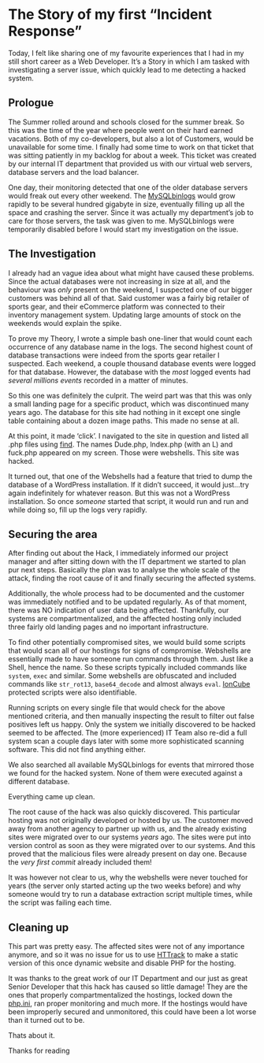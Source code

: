 The Story of my first “Incident Response”
=========================================

Today, I felt like sharing one of my favourite experiences that I had in my still short career as a Web Developer. It’s a Story in which I am tasked with investigating a server issue, which quickly lead to me detecting a hacked system.

Prologue
--------

The Summer rolled around and schools closed for the summer break. So this was the time of the year where people went on their hard earned vacations. Both of my co-developers, but also a lot of Customers, would be unavailable for some time. I finally had some time to work on that ticket that was sitting patiently in my backlog for about a week. This ticket was created by our internal IT department that provided us with our virtual web servers, database servers and the load balancer.

One day, their monitoring detected that one of the older database servers would freak out every other weekend. The [MySQLbinlogs](https://dev.mysql.com/doc/refman/5.7/en/mysqlbinlog.html) would grow rapidly to be several hundred gigabyte in size, eventually filling up all the space and crashing the server. Since it was actually my department’s job to care for those servers, the task was given to me. MySQLbinlogs were temporarily disabled before I would start my investigation on the issue.

The Investigation
-----------------

I already had an vague idea about what might have caused these problems. Since the actual databases were not increasing in size at all, and the behaviour was _only_ present on the weekend, I suspected one of our bigger customers was behind all of that. Said customer was a fairly big retailer of sports gear, and their eCommerce platform was connected to their inventory management system. Updating large amounts of stock on the weekends would explain the spike.

To prove my Theory, I wrote a simple bash one-liner that would count each occurrence of any database name in the logs. The second highest count of database transactions were indeed from the sports gear retailer I suspected. Each weekend, a couple thousand database events were logged for that database. However, the database with the _most_ logged events had _several millions events_ recorded in a matter of minutes.

So this one was definitely the culprit. The weird part was that this was only a small landing page for a specific product, which was discontinued many years ago. The database for this site had nothing in it except one single table containing about a dozen image paths. This made no sense at all.

At this point, it made ‘click’. I navigated to the site in question and listed all .php files using [find](https://linux.die.net/man/1/find). The names Dude.php, lndex.php (with an L) and fuck.php appeared on my screen. Those were webshells. This site was hacked.

It turned out, that one of the Webshells had a feature that tried to dump the database of a WordPress installation. If it didn’t succeed, it would just…try again indefinitely for whatever reason. But this was not a WordPress installation. So once _someone_ started that script, it would run and run and while doing so, fill up the logs very rapidly.

Securing the area
-----------------

After finding out about the Hack, I immediately informed our project manager and after sitting down with the IT department we started to plan pur next steps. Basically the plan was to analyse the whole scale of the attack, finding the root cause of it and finally securing the affected systems.

Additionally, the whole process had to be documented and the customer was immediately notified and to be updated regularly. As of that moment, there was NO indication of user data being affected. Thankfully, our systems are compartmentalized, and the affected hosting only included three fairly old landing pages and no important infrastructure.

To find other potentially compromised sites, we would build some scripts that would scan all of our hostings for signs of compromise. Webshells are essentially made to have someone run commands through them. Just like a Shell, hence the name. So these scripts typically included commands like `system`, `exec` and similar. Some webshells are obfuscated and included commands like `str_rot13`, `base64_decode` and almost always `eval`. [IonCube](https://www.ioncube.com/) protected scripts were also identifiable.

Running scripts on every single file that would check for the above mentioned criteria, and then manually inspecting the result to filter out false positives left us happy. Only the system we initially discovered to be hacked seemed to be affected. The (more experienced) IT Team also re-did a full system scan a couple days later with some more sophisticated scanning software. This did not find anything either.

We also searched all available MySQLbinlogs for events that mirrored those we found for the hacked system. None of them were executed against a different database.

Everything came up clean.

The root cause of the hack was also quickly discovered. This particular hosting was not originally developed or hosted by us. The customer moved away from another agency to partner up with us, and the already existing sites were migrated over to our systems _years_ ago. The sites were put into version control as soon as they were migrated over to our systems. And this proved that the malicious files were already present on day one. Because the _very first commit_ already included them!

It was however not clear to us, why the webshells were never touched for years (the server only started acting up the two weeks before) and why someone would try to run a database extraction script multiple times, while the script was failing each time.

Cleaning up
-----------

This part was pretty easy. The affected sites were not of any importance anymore, and so it was no issue for us to use [HTTrack](https://www.httrack.com/) to make a static version of this once dynamic website and disable PHP for the hosting.

It was thanks to the great work of our IT Department and our just as great Senior Developer that this hack has caused so little damage! They are the ones that properly compartmentalized the hostings, locked down the [php.ini](https://docs.jelastic.com/php-security-settings/), ran proper monitoring and much more. If the hostings would have been improperly secured and unmonitored, this could have been a lot worse than it turned out to be.

Thats about it.

Thanks for reading

